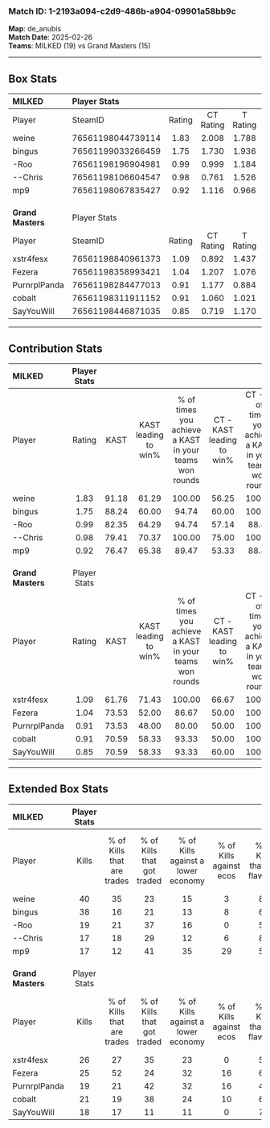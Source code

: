 ### Match ID: 1-2193a094-c2d9-486b-a904-09901a58bb9c  
**Map**: de_anubis  
**Match Date**: 2025-02-26  
**Teams**: MILKED (19) vs Grand Masters (15)  

---  

## Box Stats  

| **MILKED**        | Player Stats      |        |           |          |       |       |       |         |        |      |     |
| :- | :- | :-: | :-: | :-: | :-: | :-: | :-: | :-: | :-: | :-: | :-: |
| Player            | SteamID           | Rating | CT Rating | T Rating | KAST  |  ADR  | Kills | Assists | Deaths | K/D  | HS% |
| weine             | 76561198044739114 |  1.83  |   2.008   |  1.788   | 91.18 | 105.4 |  40   |    9    |   18   | 2.22 | 27  |
| bingus            | 76561199033266459 |  1.75  |   1.730   |  1.936   | 88.24 | 116.8 |  38   |   11    |   21   | 1.81 | 47  |
| -Roo              | 76561198196904981 |  0.99  |   0.999   |  1.184   | 82.35 | 66.4  |  19   |    8    |   25   | 0.76 | 47  |
| --Chris           | 76561198106604547 |  0.98  |   0.761   |  1.526   | 79.41 | 62.5  |  17   |   12    |   21   | 0.81 | 41  |
| mp9               | 76561198067835427 |  0.92  |   1.116   |  0.966   | 76.47 | 64.4  |  17   |   13    |   24   | 0.71 | 41  |
|                   |                   |        |           |          |       |       |       |         |        |      |     |
|                   |                   |        |           |          |       |       |       |         |        |      |     |
|                   |                   |        |           |          |       |       |       |         |        |      |     |
| **Grand Masters** | Player Stats      |        |           |          |       |       |       |         |        |      |     |
| Player            | SteamID           | Rating | CT Rating | T Rating | KAST  |  ADR  | Kills | Assists | Deaths | K/D  | HS% |
| xstr4fesx         | 76561198840961373 |  1.09  |   0.892   |  1.437   | 61.76 | 93.6  |  26   |    7    |   26   | 1.00 | 46  |
| Fezera            | 76561198358993421 |  1.04  |   1.207   |  1.076   | 73.53 | 58.5  |  25   |    3    |   25   | 1.00 | 32  |
| PurnrplPanda      | 76561198284477013 |  0.91  |   1.177   |  0.884   | 73.53 | 74.7  |  19   |   15    |   29   | 0.66 | 52  |
| cobalt            | 76561198311911152 |  0.91  |   1.060   |  1.021   | 70.59 | 59.5  |  21   |    7    |   26   | 0.81 | 47  |
| SayYouWill        | 76561198446871035 |  0.85  |   0.719   |  1.170   | 70.59 | 59.4  |  18   |    5    |   25   | 0.72 | 50  |
---  

## Contribution Stats  

| **MILKED**        | Player Stats |       |                      |                                                        |                           |                                                             |                          |                                                            |
| :- | :-: | :-: | :-: | :-: | :-: | :-: | :-: | :-: |
| Player            |    Rating    | KAST  | KAST leading to win% | % of times you achieve a KAST in your teams won rounds | CT - KAST leading to win% | CT - % of times you achieve a KAST in your teams won rounds | T - KAST leading to win% | T - % of times you achieve a KAST in your teams won rounds |
| weine             |     1.83     | 91.18 |        61.29         |                         100.00                         |           56.25           |                           100.00                            |          66.67           |                           100.00                           |
| bingus            |     1.75     | 88.24 |        60.00         |                         94.74                          |           60.00           |                           100.00                            |          60.00           |                           90.00                            |
| -Roo              |     0.99     | 82.35 |        64.29         |                         94.74                          |           57.14           |                            88.89                            |          71.43           |                           100.00                           |
| --Chris           |     0.98     | 79.41 |        70.37         |                         100.00                         |           75.00           |                           100.00                            |          66.67           |                           100.00                           |
| mp9               |     0.92     | 76.47 |        65.38         |                         89.47                          |           53.33           |                            88.89                            |          81.82           |                           90.00                            |
|                   |              |       |                      |                                                        |                           |                                                             |                          |                                                            |
|                   |              |       |                      |                                                        |                           |                                                             |                          |                                                            |
|                   |              |       |                      |                                                        |                           |                                                             |                          |                                                            |
| **Grand Masters** | Player Stats |       |                      |                                                        |                           |                                                             |                          |                                                            |
| Player            |    Rating    | KAST  | KAST leading to win% | % of times you achieve a KAST in your teams won rounds | CT - KAST leading to win% | CT - % of times you achieve a KAST in your teams won rounds | T - KAST leading to win% | T - % of times you achieve a KAST in your teams won rounds |
| xstr4fesx         |     1.09     | 61.76 |        71.43         |                         100.00                         |           66.67           |                           100.00                            |          75.00           |                           100.00                           |
| Fezera            |     1.04     | 73.53 |        52.00         |                         86.67                          |           50.00           |                           100.00                            |          53.85           |                           77.78                            |
| PurnrplPanda      |     0.91     | 73.53 |        48.00         |                         80.00                          |           50.00           |                           100.00                            |          46.15           |                           66.67                            |
| cobalt            |     0.91     | 70.59 |        58.33         |                         93.33                          |           50.00           |                           100.00                            |          66.67           |                           88.89                            |
| SayYouWill        |     0.85     | 70.59 |        58.33         |                         93.33                          |           60.00           |                           100.00                            |          57.14           |                           88.89                            |
---  

## Extended Box Stats  

| **MILKED**        | Player Stats |                            |                            |                                    |                         |                              |                                 |        |                             |                                     |                          |                               |                            |
| :- | :-: | :-: | :-: | :-: | :-: | :-: | :-: | :-: | :-: | :-: | :-: | :-: | :-: |
| Player            |    Kills     | % of Kills that are trades | % of Kills that got traded | % of Kills against a lower economy | % of Kills against ecos | % of Kills that are flawless | % of Kills that are close duels | Deaths | % of Deaths that get traded | % of Deaths against a lower economy | % of Deaths against ecos | % of Deaths that are flawless | % of Deaths that are close |
| weine             |      40      |             35             |             23             |                 15                 |            3            |              80              |                3                |   18   |             28              |                  6                  |            0             |              89               |             6              |
| bingus            |      38      |             16             |             21             |                 13                 |            8            |              68              |               11                |   21   |             24              |                 14                  |            5             |              57               |             5              |
| -Roo              |      19      |             21             |             37             |                 16                 |            0            |              53              |                5                |   25   |             24              |                  8                  |            0             |              52               |             4              |
| --Chris           |      17      |             18             |             29             |                 12                 |            6            |              82              |                0                |   21   |             43              |                 14                  |            0             |              48               |             10             |
| mp9               |      17      |             12             |             41             |                 35                 |           29            |              53              |               12                |   24   |             33              |                 13                  |            8             |              63               |             8              |
|                   |              |                            |                            |                                    |                         |                              |                                 |        |                             |                                     |                          |                               |                            |
|                   |              |                            |                            |                                    |                         |                              |                                 |        |                             |                                     |                          |                               |                            |
|                   |              |                            |                            |                                    |                         |                              |                                 |        |                             |                                     |                          |                               |                            |
| **Grand Masters** | Player Stats |                            |                            |                                    |                         |                              |                                 |        |                             |                                     |                          |                               |                            |
| Player            |    Kills     | % of Kills that are trades | % of Kills that got traded | % of Kills against a lower economy | % of Kills against ecos | % of Kills that are flawless | % of Kills that are close duels | Deaths | % of Deaths that get traded | % of Deaths against a lower economy | % of Deaths against ecos | % of Deaths that are flawless | % of Deaths that are close |
| xstr4fesx         |      26      |             27             |             35             |                 23                 |            0            |              54              |                8                |   26   |             23              |                  8                  |            0             |              65               |             8              |
| Fezera            |      25      |             52             |             24             |                 32                 |           16            |              64              |                8                |   25   |             24              |                 16                  |            4             |              68               |             0              |
| PurnrplPanda      |      19      |             21             |             42             |                 32                 |           16            |              47              |               16                |   29   |             24              |                 17                  |            3             |              59               |             10             |
| cobalt            |      21      |             19             |             38             |                 24                 |           10            |              67              |                0                |   26   |             31              |                 19                  |            4             |              73               |             0              |
| SayYouWill        |      18      |             17             |             11             |                 11                 |            0            |              72              |                0                |   25   |             36              |                  8                  |            0             |              92               |             12             |
